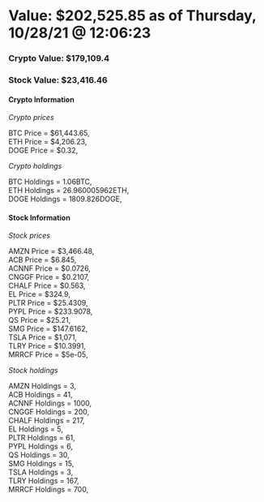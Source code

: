 # Value: $202,525.85 as of Thursday, 10/28/21 @ 12:06:23 

### Crypto Value: $179,109.4

### Stock Value: $23,416.46

#### Crypto Information 
*Crypto prices* 

BTC Price = $61,443.65,  
ETH Price = $4,206.23,  
DOGE Price = $0.32,  


*Crypto holdings* 

BTC Holdings = 1.06BTC,  
ETH Holdings = 26.960005962ETH,  
DOGE Holdings = 1809.826DOGE,  


#### Stock Information 

*Stock prices* 

AMZN Price = $3,466.48,  
ACB Price = $6.845,  
ACNNF Price = $0.0726,  
CNGGF Price = $0.2107,  
CHALF Price = $0.563,  
EL Price = $324.9,  
PLTR Price = $25.4309,  
PYPL Price = $233.9078,  
QS Price = $25.21,  
SMG Price = $147.6162,  
TSLA Price = $1,071,  
TLRY Price = $10.3991,  
MRRCF Price = $5e-05,  


*Stock holdings* 

AMZN Holdings = 3,  
ACB Holdings = 41,  
ACNNF Holdings = 1000,  
CNGGF Holdings = 200,  
CHALF Holdings = 217,  
EL Holdings = 5,  
PLTR Holdings = 61,  
PYPL Holdings = 6,  
QS Holdings = 30,  
SMG Holdings = 15,  
TSLA Holdings = 3,  
TLRY Holdings = 167,  
MRRCF Holdings = 700,  


